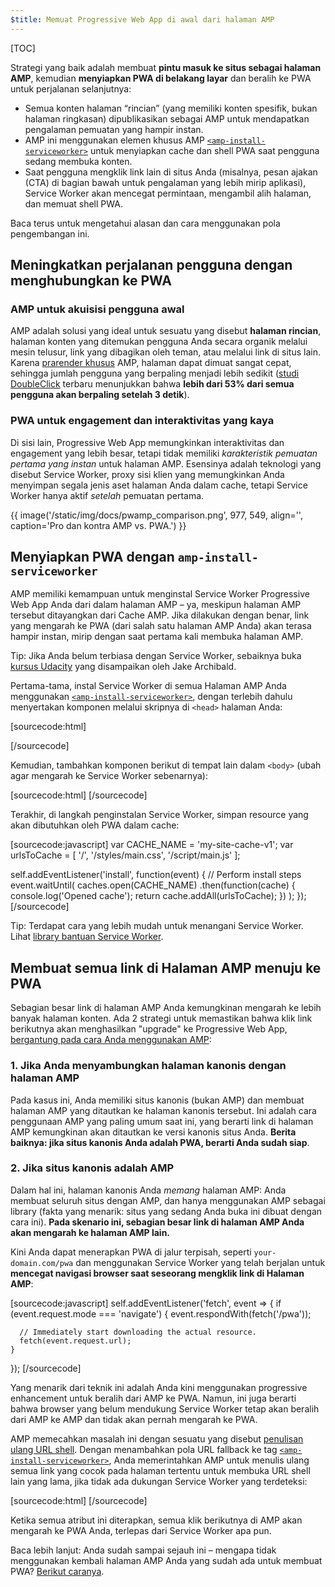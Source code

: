 ```yaml
---
$title: Memuat Progressive Web App di awal dari halaman AMP
---
```

[TOC]

Strategi yang baik adalah membuat **pintu masuk ke situs sebagai halaman AMP**, kemudian **menyiapkan PWA di belakang layar** dan beralih ke PWA untuk perjalanan selanjutnya:

* Semua konten halaman “rincian” (yang memiliki konten spesifik, bukan halaman ringkasan) dipublikasikan sebagai AMP untuk mendapatkan pengalaman pemuatan yang hampir instan.
* AMP ini menggunakan elemen khusus AMP [`<amp-install-serviceworker>`](/id/docs/reference/components/amp-install-serviceworker) untuk menyiapkan cache dan shell PWA saat pengguna sedang membuka konten.
* Saat pengguna mengklik link lain di situs Anda (misalnya, pesan ajakan (CTA) di bagian bawah untuk pengalaman yang lebih mirip aplikasi), Service Worker akan mencegat permintaan, mengambil alih halaman, dan memuat shell PWA.

Baca terus untuk mengetahui alasan dan cara menggunakan pola pengembangan ini.


## Meningkatkan perjalanan pengguna dengan menghubungkan ke PWA

### AMP untuk akuisisi pengguna awal

AMP adalah solusi yang ideal untuk sesuatu yang disebut **halaman rincian**, halaman konten yang ditemukan pengguna Anda secara organik melalui mesin telusur, link yang dibagikan oleh teman, atau melalui link di situs lain. Karena [prarender khusus](/id/learn/about-how/) AMP, halaman dapat dimuat sangat cepat, sehingga jumlah pengguna yang berpaling menjadi lebih sedikit ([studi DoubleClick](https://www.doubleclickbygoogle.com/articles/mobile-speed-matters/) terbaru menunjukkan bahwa **lebih dari 53% dari semua pengguna akan berpaling setelah 3 detik**).

### PWA untuk engagement dan interaktivitas yang kaya

Di sisi lain, Progressive Web App memungkinkan interaktivitas dan engagement yang lebih besar, tetapi tidak memiliki *karakteristik pemuatan pertama yang instan* untuk halaman AMP. Esensinya adalah teknologi yang disebut Service Worker, proxy sisi klien yang memungkinkan Anda menyimpan segala jenis aset halaman Anda dalam cache, tetapi Service Worker hanya aktif *setelah* pemuatan pertama.

{{ image('/static/img/docs/pwamp_comparison.png', 977, 549, align='', caption='Pro dan kontra AMP vs. PWA.') }}

## Menyiapkan PWA dengan `amp-install-serviceworker`

AMP memiliki kemampuan untuk menginstal Service Worker Progressive Web App Anda dari dalam halaman AMP – ya, meskipun halaman AMP tersebut ditayangkan dari Cache AMP. Jika dilakukan dengan benar, link yang mengarah ke PWA (dari salah satu halaman AMP Anda) akan terasa hampir instan, mirip dengan saat pertama kali membuka halaman AMP.

Tip: Jika Anda belum terbiasa dengan Service Worker, sebaiknya buka [kursus Udacity](https://www.udacity.com/course/offline-web-applications--ud899) yang disampaikan oleh Jake Archibald.

Pertama-tama, instal Service Worker di semua Halaman AMP Anda menggunakan [`<amp-install-serviceworker>`](/id/docs/reference/components/amp-install-serviceworker), dengan terlebih dahulu menyertakan komponen melalui skripnya di `<head>` halaman Anda:

[sourcecode:html]
<script async custom-element="amp-install-serviceworker"
  src="https://cdn.ampproject.org/v0/amp-install-serviceworker-0.1.js"></script>
[/sourcecode]

Kemudian, tambahkan komponen berikut di tempat lain dalam `<body>` (ubah agar mengarah ke Service Worker sebenarnya):

[sourcecode:html]
<amp-install-serviceworker
      src="https://www.your-domain.com/serviceworker.js"
      layout="nodisplay">
</amp-install-serviceworker>
[/sourcecode]

Terakhir, di langkah penginstalan Service Worker, simpan resource yang akan dibutuhkan oleh PWA dalam cache:

[sourcecode:javascript]
var CACHE_NAME = 'my-site-cache-v1';
var urlsToCache = [
  '/',
  '/styles/main.css',
  '/script/main.js'
];

self.addEventListener('install', function(event) {
  // Perform install steps
  event.waitUntil(
    caches.open(CACHE_NAME)
      .then(function(cache) {
        console.log('Opened cache');
        return cache.addAll(urlsToCache);
      })
  );
});
[/sourcecode]

Tip: Terdapat cara yang lebih mudah untuk menangani Service Worker. Lihat [library bantuan Service Worker](https://github.com/GoogleChrome/sw-helpers).

## Membuat semua link di Halaman AMP menuju ke PWA

Sebagian besar link di halaman AMP Anda kemungkinan mengarah ke lebih banyak halaman konten. Ada 2 strategi untuk memastikan bahwa klik link berikutnya akan menghasilkan "upgrade" ke Progressive Web App, [bergantung pada cara Anda menggunakan AMP](/id/docs/fundamentals/discovery.html):

### 1. Jika Anda menyambungkan halaman kanonis dengan halaman AMP

Pada kasus ini, Anda memiliki situs kanonis (bukan AMP) dan membuat halaman AMP yang ditautkan ke halaman kanonis tersebut. Ini adalah cara penggunaan AMP yang paling umum saat ini, yang berarti link di halaman AMP kemungkinan akan ditautkan ke versi kanonis situs Anda. **Berita baiknya: jika situs kanonis Anda adalah PWA, berarti Anda sudah siap**.

### 2. Jika situs kanonis adalah AMP

Dalam hal ini, halaman kanonis Anda *memang* halaman AMP: Anda membuat seluruh situs dengan AMP, dan hanya menggunakan AMP sebagai library (fakta yang menarik: situs yang sedang Anda buka ini dibuat dengan cara ini). **Pada skenario ini, sebagian besar link di halaman AMP Anda akan mengarah ke halaman AMP lain.**

Kini Anda dapat menerapkan PWA di jalur terpisah, seperti `your-domain.com/pwa` dan menggunakan Service Worker yang telah berjalan untuk **mencegat navigasi browser saat seseorang mengklik link di Halaman AMP**:

[sourcecode:javascript]
self.addEventListener('fetch', event => {
    if (event.request.mode === 'navigate') {
      event.respondWith(fetch('/pwa'));

      // Immediately start downloading the actual resource.
      fetch(event.request.url);
    }

});
[/sourcecode]

Yang menarik dari teknik ini adalah Anda kini menggunakan progressive enhancement untuk beralih dari AMP ke PWA. Namun, ini juga berarti bahwa browser yang belum mendukung Service Worker tetap akan beralih dari AMP ke AMP dan tidak akan pernah mengarah ke PWA.

AMP memecahkan masalah ini dengan sesuatu yang disebut [penulisan ulang URL shell](/id/docs/reference/components/amp-install-serviceworker#shell-url-rewrite). Dengan menambahkan pola URL fallback ke tag [`<amp-install-serviceworker>`](/id/docs/reference/components/amp-install-serviceworker), Anda memerintahkan AMP untuk menulis ulang semua link yang cocok pada halaman tertentu untuk membuka URL shell lain yang lama, jika tidak ada dukungan Service Worker yang terdeteksi:

[sourcecode:html]
<amp-install-serviceworker
      src="https://www.your-domain.com/serviceworker.js"
      layout="nodisplay"
      data-no-service-worker-fallback-url-match=".*"
      data-no-service-worker-fallback-shell-url="https://www.your-domain.com/pwa">
</amp-install-serviceworker>
[/sourcecode]

Ketika semua atribut ini diterapkan, semua klik berikutnya di AMP akan mengarah ke PWA Anda, terlepas dari Service Worker apa pun.

Baca lebih lanjut: Anda sudah sampai sejauh ini – mengapa tidak menggunakan kembali halaman AMP Anda yang sudah ada untuk membuat PWA? [Berikut caranya](/id/docs/integration/pwa-amp/amp-in-pwa).
